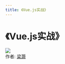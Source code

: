 ```yaml
---
title: 《Vue.js实战》
---
```

# 《Vue.js实战》
![](https://img3.doubanio.com/view/subject/l/public/s29587545.jpg)  
作者: [梁灏]()